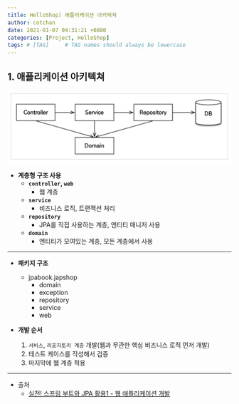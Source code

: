 ```yaml
---
title: HelloShop) 애플리케이션 아키텍쳐 
author: cotchan
date: 2021-01-07 04:31:21 +0800
categories: [Project, HelloShop]
tags: # [TAG]     # TAG names should always be lowercase
---
```


## 1. 애플리케이션 아키텍쳐

![Desktop View](/assets/img/post/helloShop/2021-01-07-application-archtecture.png)

+ **계층형 구조 사용**
    + **`controller`, `web`**
        + 웹 계층
    + **`service`**
        + 비즈니스 로직, 트랜잭션 처리
    + **`repository`**
        + JPA를 직접 사용하는 계층, 엔티티 매니저 사용
    + **`domain`**
        + 엔티티가 모여있는 계층, 모든 계층에서 사용

---

+ **패키지 구조**
    + jpabook.japshop
        + domain
        + exception
        + repository
        + service
        + web

+ **개발 순서**
    1. `서비스`, `리포지토리 계층` 개발(웹과 무관한 핵심 비즈니스 로직 먼저 개발)
    2. 테스트 케이스를 작성해서 검증
    3. 마지막에 웹 계층 적용


---

+ 출처
    + [실전! 스프링 부트와 JPA 활용1 - 웹 애플리케이션 개발](https://www.inflearn.com/course/%EC%8A%A4%ED%94%84%EB%A7%81%EB%B6%80%ED%8A%B8-JPA-%ED%99%9C%EC%9A%A9-1/dashboard)


